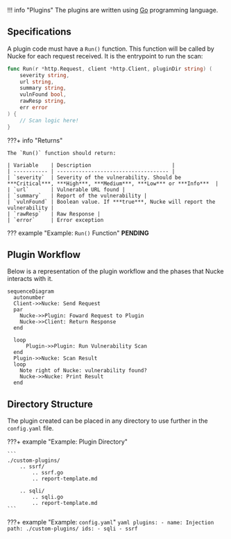 !!! info "Plugins"
    The plugins are written using [Go](https://go.dev/) programming language.

## Specifications

A plugin code must have a `Run()` function. This function will be called by Nucke for each request received. It is the entrypoint to run the scan:

```go
func Run(r *http.Request, client *http.Client, pluginDir string) (
    severity string, 
    url string, 
    summary string, 
    vulnFound bool, 
    rawResp string,
    err error
) {
    // Scan logic here!
}
```

???+ info "Returns"

    The `Run()` function should return:
    
    | Variable    | Description                          |
    | ----------- | ------------------------------------ |
    | `severity`  | Severity of the vulnerability. Should be ***Critical***, ***High***, ***Medium***, ***Low*** or ***Info***  |
    | `url`       | Vulnerable URL found |
    | `summary`   | Report of the vulnerability |
    | `vulnFound` | Boolean value. If ***true***, Nucke will report the vulnerability |
    | `rawResp`   | Raw Response |
    | `error`     | Error exception


??? example "Example: `Run()` Function"
    **PENDING**

## Plugin Workflow

Below is a representation of the plugin workflow and the phases that Nucke interacts with it. 
``` mermaid
sequenceDiagram
  autonumber
  Client->>Nucke: Send Request
  par
    Nucke->>Plugin: Foward Request to Plugin
    Nucke->>Client: Return Response
  end

  loop
      Plugin->>Plugin: Run Vulnerability Scan
  end
  Plugin->>Nucke: Scan Result
  loop
    Note right of Nucke: vulnerability found?
    Nucke->>Nucke: Print Result
  end
```


## Directory Structure

The plugin created can be placed in any directory to use further in the `config.yaml` file.

???+ example "Example: Plugin Directory"

    ```
    ./custom-plugins/
        .. ssrf/
            .. ssrf.go
            .. report-template.md

        .. sqli/
            .. sqli.go
            .. report-template.md
    ```

???+ example "Example: `config.yaml`"
    ```yaml
    plugins:
    - name: Injection
      path: ./custom-plugins/
      ids:
      - sqli
      - ssrf
    ```

